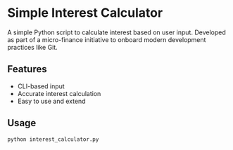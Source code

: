 # Simple Interest Calculator

A simple Python script to calculate interest based on user input. Developed as part of a micro-finance initiative to onboard modern development practices like Git.

## Features
- CLI-based input
- Accurate interest calculation
- Easy to use and extend

## Usage
```bash
python interest_calculator.py

